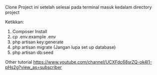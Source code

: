 Clone Project ini setelah selesai pada terminal masuk kedalam directory project

Ketikkan:

1. Composer Install
2. cp .env.example .env
3. php artisan key:generate
4. php artisan migrate (Jangan lupa set up database)
5. php artisan db:seed

Other tutorial https://www.youtube.com/channel/UCXFdc68srZQ-ok4I1-pHs2g?view_as=subscriber
